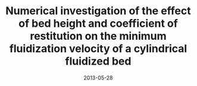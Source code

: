 ---
title: "Numerical investigation of the effect of bed height and coefficient of restitution on the minimum fluidization velocity of a cylindrical fluidized bed"
collection: talks
type: "Talk"
permalink: /talks/2013-Numerical-investigation-of-the-effect-of-bed-height-and-coefficient-of-restitution-on-the-minimum-fluidization-velocity-of-a-cylindrical-fluidized-bed
date: 2013-05-28
venue: '8th International conference on multiphase flow (ICMF 2013)'
location: "Jeju, Korea"
---